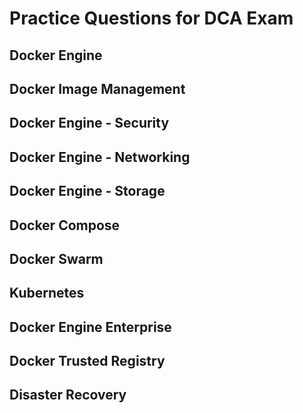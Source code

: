# Practice Questions for DCA Exam

## Docker Engine
## Docker Image Management
## Docker Engine - Security
## Docker Engine - Networking
## Docker Engine - Storage
## Docker Compose
## Docker Swarm
## Kubernetes
## Docker Engine Enterprise
## Docker Trusted Registry
## Disaster Recovery
